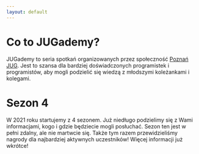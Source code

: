 ```yaml
---
layout: default
---
```


# Co to JUGademy?

JUGademy to seria spotkań organizowanych przez społeczność [Poznań JUG](https://www.meetup.com/pl-PL/Poznan-Java-User-Group/).
Jest to szansa dla bardziej doświadczonych programistek i programistów, aby mogli podzielić 
się wiedzą z młodszymi koleżankami i kolegami.

# Sezon 4

W 2021 roku startujemy z 4 sezonem. Już niedługo podzielimy się z Wami informacjami, kogo i gdzie
będziecie mogli posłuchać. Sezon ten jest w pełni zdalny, ale nie martwcie się. Także tym razem
przewidzieliśmy nagrody dla najbardziej aktywnych uczestników! Więcej informacji już wkrótce!